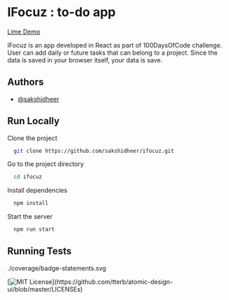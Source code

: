 # IFocuz : to-do app
[Lime Demo](https://sdheer.in/ifocuz/)

IFocuz is an app developed in React as part of 100DaysOfCode challenge. User can add daily or future tasks that can belong to a project. Since the data is saved in your browser itself, your data is save.

## Authors

- [@sakshidheer](https://www.github.com/sakshidheer)


## Run Locally

Clone the project

```bash
  git clone https://github.com/sakshidheer/ifocuz.git
```

Go to the project directory

```bash
  cd ifocuz
```

Install dependencies

```bash
  npm install
```

Start the server

```bash
  npm run start
```


## Running Tests

./coverage/badge-statements.svg

[![MIT License](https://img.shields.io/apm/l/atomic-design-ui.svg?)](https://github.com/tterb/atomic-design-ui/blob/master/LICENSEs)
